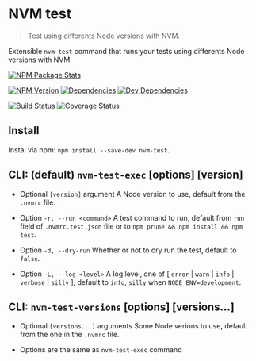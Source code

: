 # NVM test
> Test using differents Node versions with NVM.

Extensible `nvm-test` command that runs your tests using differents
Node versions with NVM

[npm-url]: https://www.npmjs.org/package/nvm-test
[npm-image]: https://nodei.co/npm/nvm-test.svg?downloads=true&stars=true
[npm-version-image]: https://img.shields.io/npm/v/nvm-test.svg?style=flat-square
[build-url]: https://travis-ci.org/sylvaindethier/nvm-test
[build-image]: https://img.shields.io/travis/sylvaindethier/nvm-test/master.svg?style=flat-square
[coverage-url]: https://coveralls.io/r/sylvaindethier/nvm-test?branch=master
[coverage-image]: https://img.shields.io/coveralls/sylvaindethier/nvm-test.svg?style=flat-square
[deps-image]: https://img.shields.io/david/sylvaindethier/nvm-test.svg?style=flat-square
[deps-url]: https://david-dm.org/sylvaindethier/nvm-test#info=dependencies
[devDeps-image]: https://img.shields.io/david/dev/sylvaindethier/nvm-test.svg?style=flat-square
[devDeps-url]: https://david-dm.org/sylvaindethier/nvm-test#info=devDependencies


[![NPM Package Stats][npm-image]][npm-url]

[![NPM Version][npm-version-image]][npm-url]
[![Dependencies][deps-image]][deps-url]
[![Dev Dependencies][devDeps-image]][devDeps-url]

[![Build Status][build-image]][build-url]
[![Coverage Status][coverage-image]][coverage-url]


## Install
Instal via npm: `npm install --save-dev nvm-test`.

## CLI: (default) `nvm-test-exec` [options] [version]
  * Optional `[version]` argument
A Node version to use, default from the `.nvmrc` file.

  * Option `-r, --run <command>`
A test command to run, default from `run` field of `.nvmrc.test.json` file
or to `npm prune && npm install && npm test`.

  * Option `-d, --dry-run`
Whether or not to dry run the test, default to `false`.

  * Option `-L, --log <level>`
A log level, one of [ `error` | `warn` | `info` | `verbose` | `silly` ],
default to `info`, `silly` when `NODE_ENV=development`.

## CLI: `nvm-test-versions` [options] [versions...]
  * Optional `[versions...]` arguments
Some Node verions to use, default from the one in the `.nvmrc` file.

  * Options are the same as `nvm-test-exec` command
